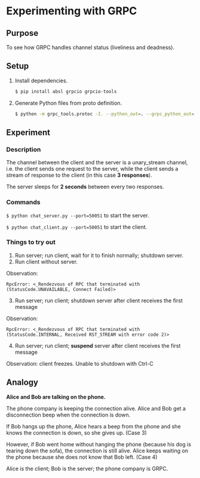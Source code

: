 # Experimenting with GRPC

## Purpose

To see how GRPC handles channel status (liveliness and deadness).

## Setup

1. Install dependencies.

   ```bash
   $ pip install absl grpcio grpcio-tools 
   ```

2. Generate Python files from proto definition.

   ```bash
   $ python -m grpc_tools.protoc -I. --python_out=. --grpc_python_out=. chat.proto
   ```

## Experiment

### Description

The channel between the client and the server is a unary_stream channel, i.e.
the client sends one request to the server, while the client sends a stream of
response to the client (in this case **3 responses**).

The server sleeps for **2 seconds** between every two responses.

### Commands

`$ python chat_server.py --port=50051` to start the server.

`$ python chat_client.py --port=50051` to start the client.

### Things to try out

1. Run server; run client, wait for it to finish normally; shutdown server.
2. Run client without server.

Observation:

```
RpcError: <_Rendezvous of RPC that terminated with (StatusCode.UNAVAILABLE, Connect Failed)>
```

3. Run server; run client; shutdown server after client receives the first message

Observation:

```
RpcError: <_Rendezvous of RPC that terminated with (StatusCode.INTERNAL, Received RST_STREAM with error code 2)>
```

4. Run server; run client; **suspend** server after client receives the first message

Observation: client freezes. Unable to shutdown with Ctrl-C

## Analogy

**Alice and Bob are talking on the phone.**

The phone company is keeping the connection alive. Alice and Bob get a
disconnection beep when the connection is down.

If Bob hangs up the phone, Alice hears a beep from the phone and she knows the 
connection is down, so she gives up. (Case 3)

However, if Bob went home without hanging the phone (because his dog is tearing 
down the sofa), the connection is still alive. Alice keeps waiting on the phone 
because she does not know that Bob left. (Case 4)

Alice is the client; Bob is the server; the phone company is GRPC.
